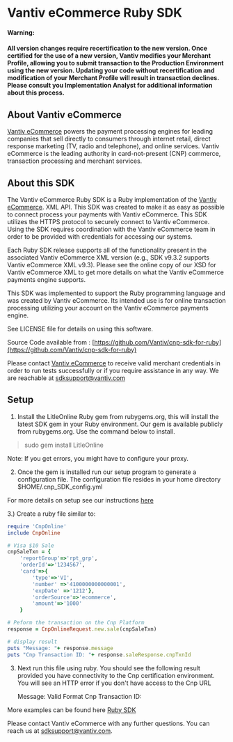 Vantiv eCommerce Ruby SDK 
=====================
#### Warning:
#### All version changes require recertification to the new version. Once certified for the use of a new version, Vantiv modifies your Merchant Profile, allowing you to submit transaction to the Production Environment using the new version. Updating your code without recertification and modification of your Merchant Profile will result in transaction declines. Please consult you Implementation Analyst for additional information about this process.
About Vantiv eCommerce
------------
[Vantiv eCommerce](http://www.vantiv.com) powers the payment processing engines for leading companies that sell directly to consumers through  internet retail, direct response marketing (TV, radio and telephone), and online services. Vantiv eCommerce is the leading authority in card-not-present (CNP) commerce, transaction processing and merchant services.


About this SDK
--------------
The Vantiv eCommerce Ruby SDK is a Ruby implementation of the [Vantiv eCommerce](http://www.vantiv.com). XML API. This SDK was created to make it as easy as possible to connect process your payments with Vantiv eCommerce.  This SDK utilizes  the HTTPS protocol to securely connect to Vantiv eCommerce.  Using the SDK requires coordination with the Vantiv eCommerce team in order to be provided with credentials for accessing our systems.

Each Ruby SDK release supports all of the functionality present in the associated Vantiv eCommerce XML version (e.g., SDK v9.3.2 supports Vantiv eCommerce XML v9.3). Please see the online copy of our XSD for Vantiv eCommerce XML to get more details on what the Vantiv eCommerce payments engine supports.

This SDK was implemented to support the Ruby programming language and was created by Vantiv eCommerce. Its intended use is for online transaction processing utilizing your account on the Vantiv eCommerce payments engine.

See LICENSE file for details on using this software.

Source Code available from : [https://github.com/Vantiv/cnp-sdk-for-ruby](https://github.com/Vantiv/cnp-sdk-for-ruby)

Please contact [Vantiv eCommerce](http://www.vantiv.com) to receive valid merchant credentials in order to run tests successfully or if you require assistance in any way. We are reachable at sdksupport@vantiv.com

Setup
-----

1) Install the LitleOnline Ruby gem from rubygems.org, this will install the latest SDK gem in your Ruby environment.
Our gem is available publicly from rubygems.org.  Use the command below to install.

>sudo gem install LitleOnline

Note: If you get errors, you might have to configure your proxy.

2) Once the gem is installed run our setup program to generate a configuration file.  The configuration file resides in your home directory
$HOME/.cnp_SDK_config.yml

For more details on setup see our instructions [here](https://github.com/Vantiv/cnp-sdk-for-ruby/blob/master/SETUP.md)

3.) Create a ruby file similar to:  

```ruby
require 'CnpOnline'
include CnpOnline

# Visa $10 Sale
cnpSaleTxn = {
    'reportGroup'=>'rpt_grp',
    'orderId'=>'1234567',
    'card'=>{
        'type'=>'VI',
        'number' =>'4100000000000001',
        'expDate' =>'1212'},
        'orderSource'=>'ecommerce',
        'amount'=>'1000'
    }

# Peform the transaction on the Cnp Platform
response = CnpOnlineRequest.new.sale(cnpSaleTxn)

# display result
puts "Message: "+ response.message
puts "Cnp Transaction ID: "+ response.saleResponse.cnpTxnId
```

3) Next run this file using ruby. You should see the following result provided you have connectivity to the Cnp certification environment.  You will see an HTTP error if you don't have access to the Cnp URL

    Message: Valid Format
    Cnp Transaction ID: <your-numeric-cnp-txn-id>
 
More examples can be found here [Ruby SDK](https://vantiv.github.io/ruby/#gettingStarted)

Please contact Vantiv eCommerce with any further questions. You can reach us at sdksupport@vantiv.com.
